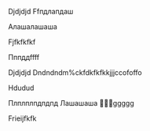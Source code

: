 

Djdjdjd
Ffпдлапдаш


Алашалашаша


Fjfkfkfkf



Пппддffff

Djdjdjd
Dndndndm%ckfdkfkfkkjjjccofoffo

Hdudud

Плплплпдпдпд
Лашашаша
🛐🛐🛐ggggg

Frieijfkfk